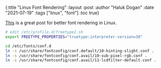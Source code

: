 {:title "Linux Font Rendering"
 :layout :post
 :author "Haluk Dogan"
 :date "2021-07-19"
 :tags  ["linux", "font"]
 :toc true}

[This](https://novelist.xyz/tech/improve-font-rendering-arch-linux-no-infinality/)
is a great post for better font rendering in Linux.

```bash
# edit /etc/profile.d/freetype2.sh
export FREETYPE_PROPERTIES="truetype:interpreter-version=38"

cd /etc/fonts/conf.d
ln -s /usr/share/fontconfig/conf.default/10-hinting-slight.conf .
ln -s /usr/share/fontconfig/conf.avail/10-sub-pixel-rgb.conf .
ln -s /usr/share/fontconfig/conf.avail/11-lcdfilter-default.conf .
 ```
